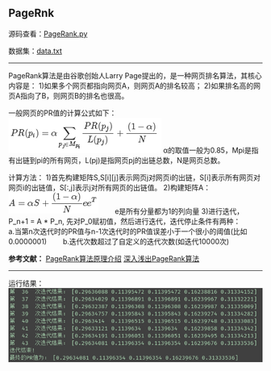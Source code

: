 ## PageRnk
源码查看：[PageRank.py](PageRank.py) 

数据集：[data.txt](data.txt) 

***
PageRank算法是由谷歌创始人Larry Page提出的，是一种网页排名算法，其核心内容是：
1)如果多个网页都指向网页A，则网页A的排名较高；
2)如果排名高的网页A指向了B，则网页B的排名也很高。

一般网页的PR值的计算公式如下：
&emsp;&emsp;![pr](imgs/pr.png) 
&alpha;的取值一般为0.85，Mpi是指有出链到pi的所有网页，L(pj)是指网页pj的出链总数，N是网页总数。


计算方法：
1)首先构建矩阵S,S[i][j]表示网页j对网页i的出链，S[i]表示所有网页对网页i的出链值，S[:,j]表示j对所有网页的出链值。
2)构建矩阵A：
&emsp;&emsp;![a](imgs/a.png)
&emsp;&emsp;e是所有分量都为1的列向量
3)进行迭代，P_n+1 = A \* P_n, 先对P_0赋初值，然后进行迭代，迭代停止条件有两种：
&emsp;&emsp;a.当第n次迭代时的PR值与n-1次迭代时的PR值误差小于一个很小的阈值(比如0.0000001)
&emsp;&emsp;b.迭代次数超过了自定义的迭代次数(如迭代10000次)


**参考文献：**
[PageRank算法原理介绍](https://blog.csdn.net/u012421852/article/details/80290411)
[深入浅出PageRank算法](https://segmentfault.com/a/1190000000711128#articleHeader0)

***
运行结果：
![result](imgs/result.png)